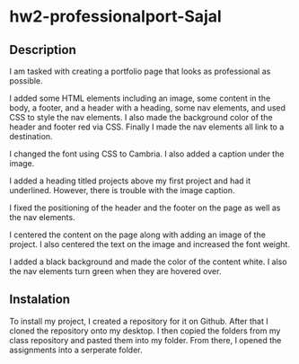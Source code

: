 # hw2-professionalport-Sajal

## Description
I am tasked with creating a portfolio page that looks as professional as possible.

I added some HTML elements including an image, some content in the body, a footer, and a header with a heading, some nav elements, and used CSS to style the nav elements. I also made the background color of the header and footer red via CSS. Finally I made the nav elements all link to a destination.

I changed the font using CSS to Cambria. I also added a caption under the image.

I added a heading titled projects above my first project and had it underlined. However, there is trouble with the image caption.

I fixed the positioning of the header and the footer on the page as well as the nav elements.

I centered the content on the page along with adding an image of the project. I also centered the text on the image and increased the font weight.

I added a black background and made the color of the content white. I also the nav elements turn green when they are hovered over.

## Instalation
To install my project, I created a repository for it on Github. After that I cloned the repository onto my desktop. I then copied the folders from my class repository and pasted them into my folder. From there, I opened the assignments into a serperate folder.
